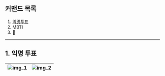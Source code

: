 ## 커맨드 목록
1. [익명투표](#1-익명-투표)
2. MBTI
3. 🤔

---

## 1. 익명 투표
![img_1](https://github.com/user-attachments/assets/8d44d88e-4f94-440e-a53a-4b824a1a41e7) | ![img_2](https://github.com/user-attachments/assets/1c17c11f-ff1c-4aa5-94a5-d1a79d106dcd)
---|---|
